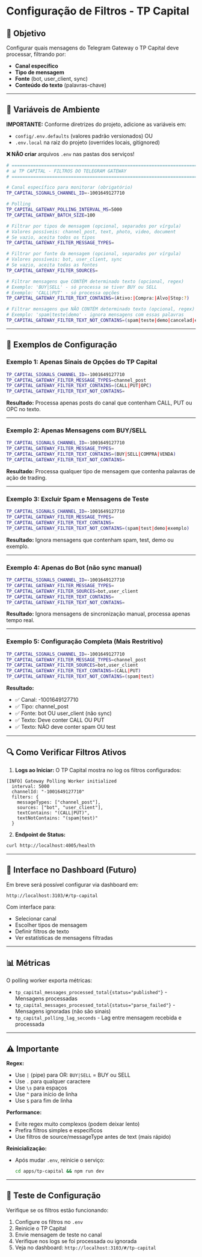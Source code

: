# Configuração de Filtros - TP Capital

## 🎯 Objetivo

Configurar quais mensagens do Telegram Gateway o TP Capital deve processar, filtrando por:
- **Canal específico**
- **Tipo de mensagem**
- **Fonte** (bot, user_client, sync)
- **Conteúdo do texto** (palavras-chave)

---

## 📝 Variáveis de Ambiente

**IMPORTANTE:** Conforme diretrizes do projeto, adicione as variáveis em:
- `config/.env.defaults` (valores padrão versionados) OU
- `.env.local` na raiz do projeto (overrides locais, gitignored)

**❌ NÃO criar** arquivos `.env` nas pastas dos serviços!

```bash
# ==============================================================================
# 📊 TP CAPITAL - FILTROS DO TELEGRAM GATEWAY
# ==============================================================================

# Canal específico para monitorar (obrigatório)
TP_CAPITAL_SIGNALS_CHANNEL_ID=-1001649127710

# Polling
TP_CAPITAL_GATEWAY_POLLING_INTERVAL_MS=5000
TP_CAPITAL_GATEWAY_BATCH_SIZE=100

# Filtrar por tipos de mensagem (opcional, separados por vírgula)
# Valores possíveis: channel_post, text, photo, video, document
# Se vazio, aceita todos os tipos
TP_CAPITAL_GATEWAY_FILTER_MESSAGE_TYPES=

# Filtrar por fonte da mensagem (opcional, separados por vírgula)
# Valores possíveis: bot, user_client, sync
# Se vazio, aceita todas as fontes
TP_CAPITAL_GATEWAY_FILTER_SOURCES=

# Filtrar mensagens que CONTÉM determinado texto (opcional, regex)
# Exemplo: 'BUY|SELL' - só processa se tiver BUY ou SELL
# Exemplo: 'CALL|PUT' - só processa opções
TP_CAPITAL_GATEWAY_FILTER_TEXT_CONTAINS=(Ativo:|Compra:|Alvo|Stop:?)

# Filtrar mensagens que NÃO CONTÉM determinado texto (opcional, regex)
# Exemplo: 'spam|teste|demo' - ignora mensagens com essas palavras
TP_CAPITAL_GATEWAY_FILTER_TEXT_NOT_CONTAINS=(spam|teste|demo|cancelad|encerrad)
```

---

## 🔧 Exemplos de Configuração

### Exemplo 1: Apenas Sinais de Opções do TP Capital

```bash
TP_CAPITAL_SIGNALS_CHANNEL_ID=-1001649127710
TP_CAPITAL_GATEWAY_FILTER_MESSAGE_TYPES=channel_post
TP_CAPITAL_GATEWAY_FILTER_TEXT_CONTAINS=(CALL|PUT|OPC)
TP_CAPITAL_GATEWAY_FILTER_TEXT_NOT_CONTAINS=
```

**Resultado:** Processa apenas posts do canal que contenham CALL, PUT ou OPC no texto.

---

### Exemplo 2: Apenas Mensagens com BUY/SELL

```bash
TP_CAPITAL_SIGNALS_CHANNEL_ID=-1001649127710
TP_CAPITAL_GATEWAY_FILTER_MESSAGE_TYPES=
TP_CAPITAL_GATEWAY_FILTER_TEXT_CONTAINS=(BUY|SELL|COMPRA|VENDA)
TP_CAPITAL_GATEWAY_FILTER_TEXT_NOT_CONTAINS=
```

**Resultado:** Processa qualquer tipo de mensagem que contenha palavras de ação de trading.

---

### Exemplo 3: Excluir Spam e Mensagens de Teste

```bash
TP_CAPITAL_SIGNALS_CHANNEL_ID=-1001649127710
TP_CAPITAL_GATEWAY_FILTER_MESSAGE_TYPES=
TP_CAPITAL_GATEWAY_FILTER_TEXT_CONTAINS=
TP_CAPITAL_GATEWAY_FILTER_TEXT_NOT_CONTAINS=(spam|test|demo|exemplo)
```

**Resultado:** Ignora mensagens que contenham spam, test, demo ou exemplo.

---

### Exemplo 4: Apenas do Bot (não sync manual)

```bash
TP_CAPITAL_SIGNALS_CHANNEL_ID=-1001649127710
TP_CAPITAL_GATEWAY_FILTER_MESSAGE_TYPES=
TP_CAPITAL_GATEWAY_FILTER_SOURCES=bot,user_client
TP_CAPITAL_GATEWAY_FILTER_TEXT_CONTAINS=
TP_CAPITAL_GATEWAY_FILTER_TEXT_NOT_CONTAINS=
```

**Resultado:** Ignora mensagens de sincronização manual, processa apenas tempo real.

---

### Exemplo 5: Configuração Completa (Mais Restritivo)

```bash
TP_CAPITAL_SIGNALS_CHANNEL_ID=-1001649127710
TP_CAPITAL_GATEWAY_FILTER_MESSAGE_TYPES=channel_post
TP_CAPITAL_GATEWAY_FILTER_SOURCES=bot,user_client
TP_CAPITAL_GATEWAY_FILTER_TEXT_CONTAINS=(CALL|PUT)
TP_CAPITAL_GATEWAY_FILTER_TEXT_NOT_CONTAINS=(spam|test)
```

**Resultado:**
- ✅ Canal: -1001649127710
- ✅ Tipo: channel_post
- ✅ Fonte: bot OU user_client (não sync)
- ✅ Texto: Deve conter CALL OU PUT
- ✅ Texto: NÃO deve conter spam OU test

---

## 🔍 Como Verificar Filtros Ativos

1. **Logs ao Iniciar:** O TP Capital mostra no log os filtros configurados:

```
[INFO] Gateway Polling Worker initialized
  interval: 5000
  channelId: "-1001649127710"
  filters: {
    messageTypes: ["channel_post"],
    sources: ["bot", "user_client"],
    textContains: "(CALL|PUT)",
    textNotContains: "(spam|test)"
  }
```

2. **Endpoint de Status:**

```bash
curl http://localhost:4005/health
```

---

## 🎨 Interface no Dashboard (Futuro)

Em breve será possível configurar via dashboard em:
```
http://localhost:3103/#/tp-capital
```

Com interface para:
- Selecionar canal
- Escolher tipos de mensagem
- Definir filtros de texto
- Ver estatísticas de mensagens filtradas

---

## 📊 Métricas

O polling worker exporta métricas:

- `tp_capital_messages_processed_total{status="published"}` - Mensagens processadas
- `tp_capital_messages_processed_total{status="parse_failed"}` - Mensagens ignoradas (não são sinais)
- `tp_capital_polling_lag_seconds` - Lag entre mensagem recebida e processada

---

## ⚠️ Importante

**Regex:**
- Use `|` (pipe) para OR: `BUY|SELL` = BUY ou SELL
- Use `.` para qualquer caractere
- Use `\s` para espaços
- Use `^` para início de linha
- Use `$` para fim de linha

**Performance:**
- Evite regex muito complexos (podem deixar lento)
- Prefira filtros simples e específicos
- Use filtros de source/messageType antes de text (mais rápido)

**Reinicialização:**
- Após mudar `.env`, reinicie o serviço:
  ```bash
  cd apps/tp-capital && npm run dev
  ```

---

## 🧪 Teste de Configuração

Verifique se os filtros estão funcionando:

1. Configure os filtros no `.env`
2. Reinicie o TP Capital
3. Envie mensagem de teste no canal
4. Verifique nos logs se foi processada ou ignorada
5. Veja no dashboard: `http://localhost:3103/#/tp-capital`

